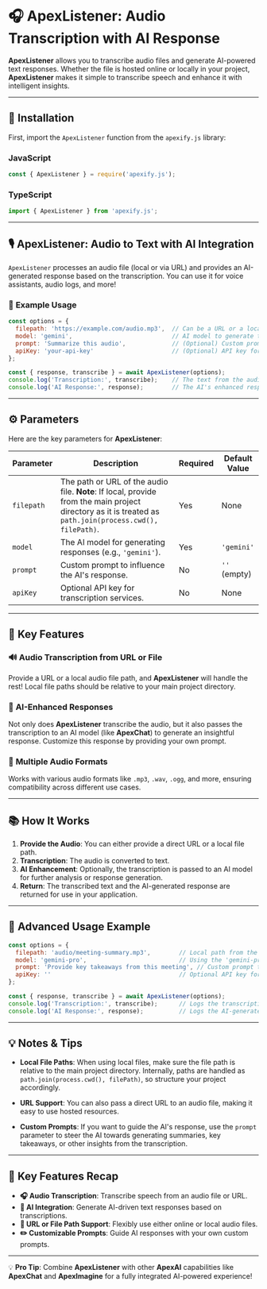 # 🎧 **ApexListener: Audio Transcription with AI Response**

**ApexListener** allows you to transcribe audio files and generate AI-powered text responses. Whether the file is hosted online or locally in your project, **ApexListener** makes it simple to transcribe speech and enhance it with intelligent insights.

---

## 🚀 **Installation**

First, import the `ApexListener` function from the `apexify.js` library:

### JavaScript

```javascript
const { ApexListener } = require('apexify.js'); 
```

### TypeScript

```typescript
import { ApexListener } from 'apexify.js';
```

---

## 🎙 **ApexListener: Audio to Text with AI Integration**

`ApexListener` processes an audio file (local or via URL) and provides an AI-generated response based on the transcription. You can use it for voice assistants, audio logs, and more!

### 📌 **Example Usage**

```javascript
const options = {
  filepath: 'https://example.com/audio.mp3',  // Can be a URL or a local path
  model: 'gemini',                            // AI model to generate the response
  prompt: 'Summarize this audio',             // (Optional) Custom prompt for the AI to enhance transcription
  apiKey: 'your-api-key'                      // (Optional) API key for the transcription service
};

const { response, transcribe } = await ApexListener(options);
console.log('Transcription:', transcribe);    // The text from the audio file
console.log('AI Response:', response);        // The AI's enhanced response based on transcription
```

---

## ⚙️ **Parameters**

Here are the key parameters for **ApexListener**:

| Parameter  | Description                                                                 | Required | Default Value |
|------------|-----------------------------------------------------------------------------|----------|---------------|
| `filepath` | The path or URL of the audio file. **Note**: If local, provide from the main project directory as it is treated as `path.join(process.cwd(), filePath)`. | Yes      | None          |
| `model`    | The AI model for generating responses (e.g., `'gemini'`).                   | Yes      | `'gemini'`    |
| `prompt`   | Custom prompt to influence the AI's response.                               | No       | `''` (empty)  |
| `apiKey`   | Optional API key for transcription services.                                | No       | None          |

---

## 🌟 **Key Features**

### 🔊 **Audio Transcription from URL or File**
Provide a URL or a local audio file path, and **ApexListener** will handle the rest! Local file paths should be relative to your main project directory.

### 🤖 **AI-Enhanced Responses**
Not only does **ApexListener** transcribe the audio, but it also passes the transcription to an AI model (like **ApexChat**) to generate an insightful response. Customize this response by providing your own prompt.

### 💼 **Multiple Audio Formats**
Works with various audio formats like `.mp3`, `.wav`, `.ogg`, and more, ensuring compatibility across different use cases.

---

## 📚 **How It Works**

1. **Provide the Audio**: You can either provide a direct URL or a local file path.
2. **Transcription**: The audio is converted to text.
3. **AI Enhancement**: Optionally, the transcription is passed to an AI model for further analysis or response generation.
4. **Return**: The transcribed text and the AI-generated response are returned for use in your application.

---

## 🎨 **Advanced Usage Example**

```javascript
const options = {
  filepath: 'audio/meeting-summary.mp3',        // Local path from the main project directory
  model: 'gemini-pro',                          // Using the 'gemini-pro' model for a detailed response
  prompt: 'Provide key takeaways from this meeting', // Custom prompt to guide the AI
  apiKey: ''                                    // Optional API key for enhanced transcription services
};

const { response, transcribe } = await ApexListener(options);
console.log('Transcription:', transcribe);      // Logs the transcription of the audio file
console.log('AI Response:', response);          // Logs the AI-generated key takeaways from the transcription
```

---

## 💡 **Notes & Tips**

- **Local File Paths**: When using local files, make sure the file path is relative to the main project directory. Internally, paths are handled as `path.join(process.cwd(), filePath)`, so structure your project accordingly.
  
- **URL Support**: You can also pass a direct URL to an audio file, making it easy to use hosted resources.

- **Custom Prompts**: If you want to guide the AI's response, use the `prompt` parameter to steer the AI towards generating summaries, key takeaways, or other insights from the transcription.

---

## 🌟 **Key Features Recap**

- **🎧 Audio Transcription**: Transcribe speech from an audio file or URL.
- **💬 AI Integration**: Generate AI-driven text responses based on transcriptions.
- **🔗 URL or File Path Support**: Flexibly use either online or local audio files.
- **✏️ Customizable Prompts**: Guide AI responses with your own custom prompts.

---

💡 **Pro Tip**: Combine **ApexListener** with other **ApexAI** capabilities like **ApexChat** and **ApexImagine** for a fully integrated AI-powered experience!

